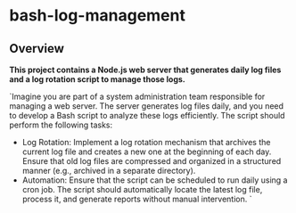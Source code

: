 # bash-log-management

## Overview

**This project contains a Node.js web server that generates daily log files and a log rotation script to manage those logs.**

    
`Imagine you are part of a system administration team responsible for managing a web server. The server generates log files daily, and you need to develop a Bash script to analyze these logs efficiently. The script should perform the following tasks:
* Log Rotation: Implement a log rotation mechanism that archives the current log file and creates a new one at the beginning of each day. Ensure that old log files are compressed and organized in a structured manner (e.g., archived in a separate directory).
* Automation: Ensure that the script can be scheduled to run daily using a cron job. The script should automatically locate the latest log file, process it, and generate reports without manual intervention.
`


